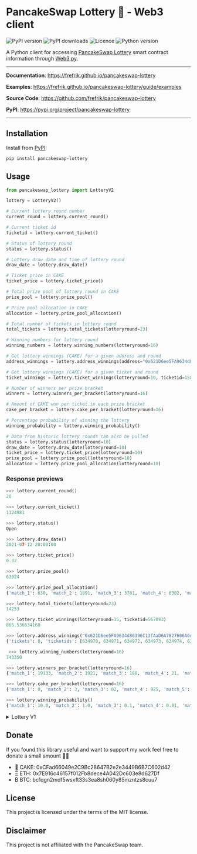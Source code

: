 # PancakeSwap Lottery 🥞 - Web3 client

![PyPI version](https://img.shields.io/pypi/v/pancakeswap-lottery)
![PyPI downloads](https://img.shields.io/pypi/dm/pancakeswap-lottery)
![Licence](https://img.shields.io/github/license/frefrik/pancakeswap-lottery)
![Python version](https://img.shields.io/pypi/pyversions/pancakeswap-lottery)

A Python client for accessing [PancakeSwap Lottery](https://pancakeswap.finance/lottery) smart contract information through [Web3.py](https://github.com/ethereum/web3.py).

---

**Documentation**: https://frefrik.github.io/pancakeswap-lottery

**Examples**: https://frefrik.github.io/pancakeswap-lottery/guide/examples

**Source Code**: https://github.com/frefrik/pancakeswap-lottery

**PyPI**: https://pypi.org/project/pancakeswap-lottery

---

## Installation
Install from [PyPI](https://pypi.org/project/pancakeswap-lottery/):
```
pip install pancakeswap-lottery
```

## Usage
```python
from pancakeswap_lottery import LotteryV2

lottery = LotteryV2()

# Current lottery round number
current_round = lottery.current_round()

# Current ticket id
ticketid = lottery.current_ticket()

# Status of lottery round
status = lottery.status()

# Lottery draw date and time of lottery round
draw_date = lottery.draw_date()

# Ticket price in CAKE
ticket_price = lottery.ticket_price()

# Total prize pool of lottery round in CAKE
prize_pool = lottery.prize_pool()

# Prize pool allocation in CAKE
allocation = lottery.prize_pool_allocation()

# Total number of tickets in lottery round
total_tickets = lottery.total_tickets(lotteryround=23)

# Winning numbers for lottery round
winning_numbers = lottery.winning_numbers(lotteryround=16)

# Get lottery winnings (CAKE) for a given address and round
address_winnings = lottery.address_winnings(address="0x621D6ee5FA9634d86396C13fAaD6A7827606A6d7", lotteryround=16)

# Get lottery winnings (CAKE) for a given ticket and round
ticket_winnings = lottery.ticket_winnings(lotteryround=10, ticketid=158408)

# Number of winners per prize bracket
winners = lottery.winners_per_bracket(lotteryround=16)

# Amount of CAKE won per ticket in each prize bracket
cake_per_bracket = lottery.cake_per_bracket(lotteryround=16)

# Percentage probability of winning the lottery
winning_probability = lottery.winning_probability()

# Data from historic lottery rounds can also be pulled
status = lottery.status(lotteryround=10)
draw_date = lottery.draw_date(lotteryround=10)
ticket_price = lottery.ticket_price(lotteryround=10)
prize_pool = lottery.prize_pool(lotteryround=10)
allocation = lottery.prize_pool_allocation(lotteryround=10)
```

### Response previews
```python
>>> lottery.current_round()
20

>>> lottery.current_ticket()
1124981

>>> lottery.status()
Open

>>> lottery.draw_date()
2021-07-12 20:00:00

>>> lottery.ticket_price()
0.32

>>> lottery.prize_pool()
63024

>>> lottery.prize_pool_allocation()
{'match_1': 630, 'match_2': 1891, 'match_3': 3781, 'match_4': 6302, 'match_5': 12605, 'match_6': 25210, 'burn': 12605}

>>> lottery.total_tickets(lotteryround=23)
14253

>>> lottery.ticket_winnings(lotteryround=15, ticketid=567093)
865.536634168

>>> lottery.address_winnings("0x621D6ee5FA9634d86396C13fAaD6A7827606A6d7", lotteryround=16)
{'tickets': 8, 'ticketids': [634970, 634971, 634972, 634973, 634974, 634975, 634976, 634977], 'winning_tickets': [634970, 634971]}

 >>> lottery.winning_numbers(lotteryround=16)
743350

>>> lottery.winners_per_bracket(lotteryround=16)
{'match_1': 19133, 'match_2': 1921, 'match_3': 188, 'match_4': 21, 'match_5': 1, 'match_6': 1}

>>> lottery.cake_per_bracket(lotteryround=16)
{'match_1': 0, 'match_2': 3, 'match_3': 62, 'match_4': 925, 'match_5': 38843, 'match_6': 77687}

>>> lottery.winning_probability()
{'match_1': 10.0, 'match_2': 1.0, 'match_3': 0.1, 'match_4': 0.01, 'match_5': 0.001, 'match_6': 0.0001}
```

<details>
<summary>Lottery V1</summary>

## Usage (Lottery V1)
```python
from pancakeswap_lottery import Lottery

lottery = Lottery()

# Current lottery round
issue_index = lottery.get_issue_index()

# Total pot (CAKE) of current lottery round
total_amount = lottery.get_total_amount()

# Prize pool allocation (percent)
allocation = lottery.get_allocation()

# Total addresses
total_addresses = lottery.get_total_addresses()

# Drawed 
drawed = lottery.get_drawed()

# Drawing phase
drawing_phase = lottery.get_drawing_phase()

# Last timestamp
timestamp = lottery.get_last_timestamp(epoch=False)

# Date and time of lottery round
lottery_date = lottery.get_lottery_date(432)

# Total rewards of lottery round
total_rewards = lottery.get_total_rewards(432)

# Winning numbers of lottery round
history_numbers = lottery.get_history_numbers(432)

# Numbers of tickets matched
history_amount = lottery.get_history_amount(432)

# Numers of tickets matched a specified number
matching_reward_amount = lottery.get_matching_reward_amount(432, 3)

# Lottery numbers for a given ticket
lottery_numbers = lottery.get_lottery_numbers(1328060)

# Rewards for a given ticket
reward_view = lottery.get_reward_view(1328060)

# Max number
max_number = lottery.get_max_number()

# CAKE contract address
cake_contract = lottery.get_cake()

# PLT-token contract address
lottery_contract = lottery.get_lotteryNFT()

# Total number of tickets bought by a given address
balance = lottery.get_balance_of("0xc13456A34305e9265E907F70f76B1BA6E2055c8B")
```

### Response previews (Lottery V1)
```python
>>> lottery.get_issue_index()
435

>>> lottery.get_total_amount()
34977.25

>>> lottery.get_allocation()
{'1': 50, '2': 20, '3': 10}

>>> lottery.get_total_addresses()
200

>>> lottery.get_drawed()
False

>>> lottery.get_drawing_phase()
False

>>> lottery.get_last_timestamp(epoch=False)
2021-03-27 11:38:49

>>> lottery.get_lottery_date(432)
2021-03-26 02:00:00+00:00

>>> lottery.get_total_rewards(432)
51384.125

>>> lottery.get_history_numbers(432)
[2, 13, 7, 3]

>>> lottery.get_history_amount(432)
{'4': 1, '3': 34, '2': 718}

>>> lottery.get_matching_reward_amount(432, 3)
34

>>> lottery.get_lottery_numbers(1328060)
[11, 5, 14, 6]

>>> lottery.get_reward_view(1328060)
0

>>> lottery.get_max_number()
14

>>> lottery.get_min_price()
1

>>> lottery.get_cake()
0x0E09FaBB73Bd3Ade0a17ECC321fD13a19e81cE82

>>> lottery.get_lotteryNFT()
0x5e74094Cd416f55179DBd0E45b1a8ED030e396A1

>>> lottery.get_balance_of("0xc13456A34305e9265E907F70f76B1BA6E2055c8B")
2673
```
</details>

## Donate
If you found this library useful and want to support my work feel free to donate a small amount 🙏🏻

- 🥞 CAKE: 0xCFad66049e2C9Bc28647B2e2e3449B6B7C602d42
- Ξ ETH: 0x7E916c46157f012Fb8dece4A042Dc603e8d627Df
- ₿ BTC: bc1qgn2mdf5wsxft33s3ea8sh060y85mzntzs8cuu7

## License

This project is licensed under the terms of the MIT license.

## Disclaimer

This project is not affiliated with the PancakeSwap team.